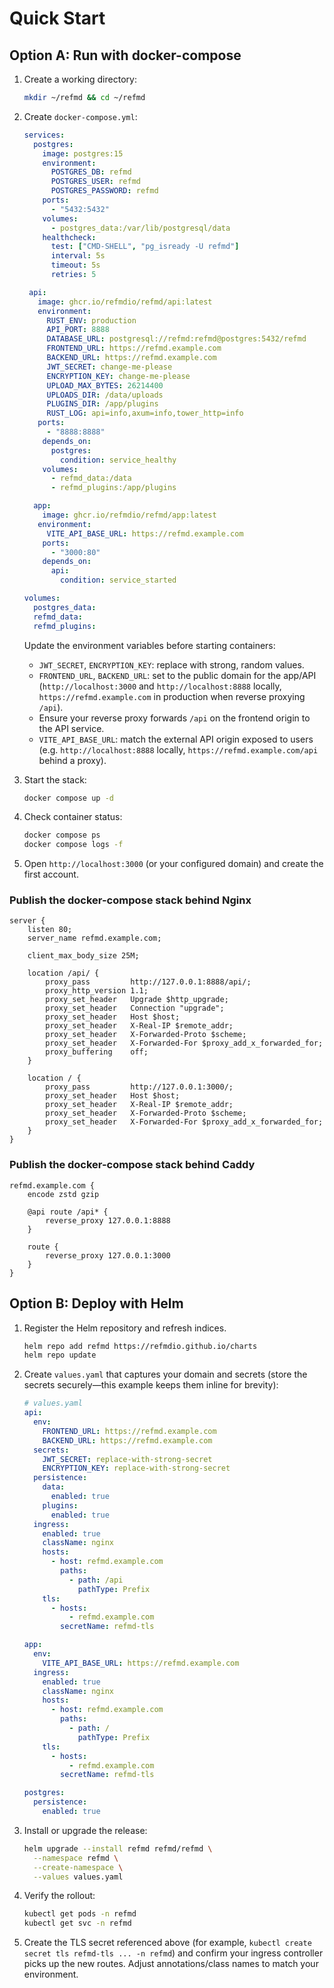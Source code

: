 # Quick Start

## Option A: Run with docker-compose

1. Create a working directory:
   ```bash
   mkdir ~/refmd && cd ~/refmd
   ```

2. Create `docker-compose.yml`:

   ```yaml
   services:
     postgres:
       image: postgres:15
       environment:
         POSTGRES_DB: refmd
         POSTGRES_USER: refmd
         POSTGRES_PASSWORD: refmd
       ports:
         - "5432:5432"
       volumes:
         - postgres_data:/var/lib/postgresql/data
       healthcheck:
         test: ["CMD-SHELL", "pg_isready -U refmd"]
         interval: 5s
         timeout: 5s
         retries: 5

    api:
      image: ghcr.io/refmdio/refmd/api:latest
      environment:
        RUST_ENV: production
        API_PORT: 8888
        DATABASE_URL: postgresql://refmd:refmd@postgres:5432/refmd
        FRONTEND_URL: https://refmd.example.com
        BACKEND_URL: https://refmd.example.com
        JWT_SECRET: change-me-please
        ENCRYPTION_KEY: change-me-please
        UPLOAD_MAX_BYTES: 26214400
        UPLOADS_DIR: /data/uploads
        PLUGINS_DIR: /app/plugins
        RUST_LOG: api=info,axum=info,tower_http=info
      ports:
        - "8888:8888"
       depends_on:
         postgres:
           condition: service_healthy
       volumes:
         - refmd_data:/data
         - refmd_plugins:/app/plugins

     app:
       image: ghcr.io/refmdio/refmd/app:latest
      environment:
        VITE_API_BASE_URL: https://refmd.example.com
       ports:
         - "3000:80"
       depends_on:
         api:
           condition: service_started

   volumes:
     postgres_data:
     refmd_data:
     refmd_plugins:
   ```

   Update the environment variables before starting containers:
   - `JWT_SECRET`, `ENCRYPTION_KEY`: replace with strong, random values.
   - `FRONTEND_URL`, `BACKEND_URL`: set to the public domain for the app/API (`http://localhost:3000` and `http://localhost:8888` locally, `https://refmd.example.com` in production when reverse proxying `/api`).
   - Ensure your reverse proxy forwards `/api` on the frontend origin to the API service.
   - `VITE_API_BASE_URL`: match the external API origin exposed to users (e.g. `http://localhost:8888` locally, `https://refmd.example.com/api` behind a proxy).

3. Start the stack:
   ```bash
   docker compose up -d
   ```

4. Check container status:
   ```bash
   docker compose ps
   docker compose logs -f
   ```

5. Open `http://localhost:3000` (or your configured domain) and create the first account.

### Publish the docker-compose stack behind Nginx

```nginx
server {
    listen 80;
    server_name refmd.example.com;

    client_max_body_size 25M;

    location /api/ {
        proxy_pass         http://127.0.0.1:8888/api/;
        proxy_http_version 1.1;
        proxy_set_header   Upgrade $http_upgrade;
        proxy_set_header   Connection "upgrade";
        proxy_set_header   Host $host;
        proxy_set_header   X-Real-IP $remote_addr;
        proxy_set_header   X-Forwarded-Proto $scheme;
        proxy_set_header   X-Forwarded-For $proxy_add_x_forwarded_for;
        proxy_buffering    off;
    }

    location / {
        proxy_pass         http://127.0.0.1:3000/;
        proxy_set_header   Host $host;
        proxy_set_header   X-Real-IP $remote_addr;
        proxy_set_header   X-Forwarded-Proto $scheme;
        proxy_set_header   X-Forwarded-For $proxy_add_x_forwarded_for;
    }
}
```

### Publish the docker-compose stack behind Caddy

```caddyfile
refmd.example.com {
    encode zstd gzip

    @api route /api* {
        reverse_proxy 127.0.0.1:8888
    }

    route {
        reverse_proxy 127.0.0.1:3000
    }
}
```

## Option B: Deploy with Helm

1. Register the Helm repository and refresh indices.
   ```bash
   helm repo add refmd https://refmdio.github.io/charts
   helm repo update
   ```

2. Create `values.yaml` that captures your domain and secrets (store the secrets securely—this example keeps them inline for brevity):
   ```yaml
   # values.yaml
   api:
     env:
       FRONTEND_URL: https://refmd.example.com
       BACKEND_URL: https://refmd.example.com
     secrets:
       JWT_SECRET: replace-with-strong-secret
       ENCRYPTION_KEY: replace-with-strong-secret
     persistence:
       data:
         enabled: true
       plugins:
         enabled: true
     ingress:
       enabled: true
       className: nginx
       hosts:
         - host: refmd.example.com
           paths:
             - path: /api
               pathType: Prefix
       tls:
         - hosts:
             - refmd.example.com
           secretName: refmd-tls

   app:
     env:
       VITE_API_BASE_URL: https://refmd.example.com
     ingress:
       enabled: true
       className: nginx
       hosts:
         - host: refmd.example.com
           paths:
             - path: /
               pathType: Prefix
       tls:
         - hosts:
             - refmd.example.com
           secretName: refmd-tls

   postgres:
     persistence:
       enabled: true
   ```

3. Install or upgrade the release:
   ```bash
   helm upgrade --install refmd refmd/refmd \
     --namespace refmd \
     --create-namespace \
     --values values.yaml
   ```

4. Verify the rollout:
   ```bash
   kubectl get pods -n refmd
   kubectl get svc -n refmd
   ```

5. Create the TLS secret referenced above (for example, `kubectl create secret tls refmd-tls ... -n refmd`) and confirm your ingress controller picks up the new routes. Adjust annotations/class names to match your environment.
